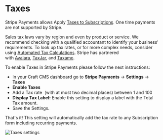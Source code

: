 # Taxes

Stripe Payments allows Apply [Taxes to Subscriptions](http://stripe.com/docs/billing/subscriptions/taxes). One time payments are not supported by Stripe.

Sales tax laws vary by region and even by product or service. We recommend checking with a qualified accountant to identify your business’ requirements. To look up tax rates, or for more complex needs, consider using [Automated Tax Calculations](http://stripe.com/docs/orders/tax-integration). Stripe has partnered with [Avalara](http://www.info.avalara.com/Stripe), [TaxJar](https://taxjar.com/), and [Taxamo](https://taxamo.com/).

To enable Taxes in Stripe Payments please follow the next instructions:

*   In your Craft CMS dashboard go to **Stripe Payments** → **Settings** → **Taxes**
*   **Enable Taxes**
*   Add a Tax rate  (with at most two decimal places) between 1 and 100
*   **Display Tax Label:** Enable this setting to display a label with the Total Tax amount.
*   Save the Settings.

That's it! This setting will automatically add the tax rate to any Subscription form including recurring payments.


![Taxes settings](https://enupal.com/assets/docs/29-stripe-payments.png)

